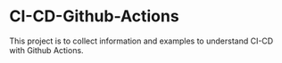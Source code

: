 # CI-CD-Github-Actions
This project is to collect information and examples to understand CI-CD with Github Actions.
